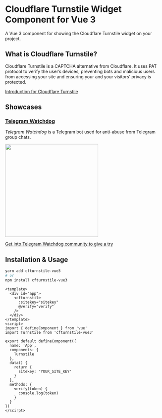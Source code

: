 # Cloudflare Turnstile Widget Component for Vue 3

A Vue 3 component for showing the Cloudflare Turnstile widget on your project.

## What is Cloudflare Turnstile?
Cloudflare Turnstile is a CAPTCHA alternative from Cloudflare. It uses PAT protocol to verify the user’s devices, preventing bots and malicious users from accessing your site and ensuring your and your visitors’ privacy is protected.

[Introduction for Cloudflare Turnstile](https://blog.cloudflare.com/turnstile-private-captcha-alternative/)

## Showcases

### [Telegram Watchdog](https://github.com/tg-watchdog/tg-watchdog)

*Telegram Watchdog* is a Telegram bot used for anti-abuse from Telegram group chats.

<img src="https://i.imgur.com/p593rwY.jpg" width="300px"/>

[Get into Telegram Watchdog community to give a try](https://t.me/tgwatchdog_chat)

## Installation & Usage

```bash
yarn add cfturnstile-vue3
# or
npm install cfturnstile-vue3
```

```vue
<template>
  <div id="app">
    <cfturnstile
      :sitekey="sitekey"
      @verify="verify"
    />
  </div>
</template>
<script>
import { defineComponent } from 'vue'
import Turnstile from 'cfturnstile-vue3'

export default defineComponent({
  name: 'App',
  components: {
    Turnstile
  },
  data() {
    return {
      sitekey: 'YOUR_SITE_KEY'
    }
  },
  methods: {
    verify(token) {
      console.log(token)
    }
  }
})
</scirpt>
```
